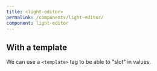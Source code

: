 ```yaml
---
title: <light-editor>
permalink: /components/light-editor/
component: light-editor
---
```


<light-editor style="display: none;"></light-editor>

<light-preview inline-preview>
  <template slot='code'>
    <light-editor>
      <template>
        <div>Hello World!</div>fwkfwjkfjkwfjkwefjkefkjewfkjewfkjewfkjefkjewkjfewjkfewjkfewjkfewkjfekwjfjewfjekwfkjewfjekwfkejfjkewjkfwejkfwjk
        kjwjkfwfkjwfkjfkjwefwjkf
        2jkrjkwjkrfw
        wfjkwjfkwfjkw
        wjfwkjfwjkf
        2jkrjkwjkrfw
        wfjkwjfkwfjkw
        wjfwkjfwjkf
        2jkrjkwjkrfw
        wfjkwjfkwfjkw
        wjfwkjfwjkf
        2jkrjkwjkrfw
        wfjkwjfkwfjkw
        wjfwkjfwjkf
      </template>
    </light-editor>
  </template>
</light-preview>


<light-preview inline-preview>
  <template slot="code">
    <light-editor value="<div>Hello World!</div>">
    </light-editor>
  </template>
</light-preview>

## With a template

We can use a `<template>` tag to be able to "slot" in values.

<light-preview inline-preview>
  <template slot="code">
    <light-editor>
      <template>
        <div>
          <div>Hello World</div>
          <div>What's up dude</div>
        </div>

        <template>
          A template in a template?!!?!?
        </template>

        This is madness!!
      </template>
    </light-editor>
  </template>
</light-preview>

## Changing the highlight language to CSS

By default, the highlighter from Highlight.js only supports HTML / CSS / JS.
This is intentional to keep the bundle size low.

<light-preview inline-preview>
  <template slot="code">
    <light-editor language="css">
      <template>
        html, body {
          min-height: 100%;
          height: 100%;
          padding: 0;
          margin: 0;
        }

        light-pen {
          height: 100%;
        }
      </template>
    </light-editor>
  </template>
</light-preview>
